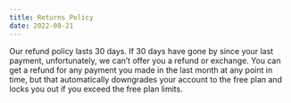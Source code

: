 ```yaml
---
title: Returns Policy
date: 2022-08-21
---
```

Our refund policy lasts 30 days. If 30 days have gone by since your last payment, unfortunately, we can’t offer you a refund or exchange. You can get a refund for any payment you made in the last month at any point in time, but that automatically downgrades your account to the free plan and locks you out if you exceed the free plan limits.
